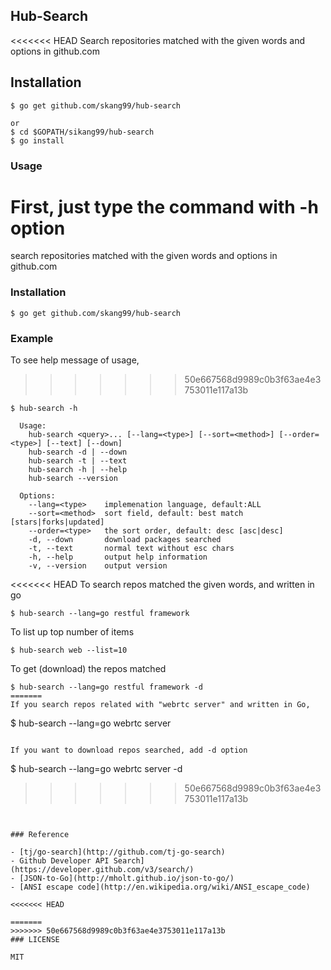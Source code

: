 ## Hub-Search

<<<<<<< HEAD
Search repositories matched with the given words and options in github.com


## Installation

```
$ go get github.com/skang99/hub-search

or
$ cd $GOPATH/sikang99/hub-search
$ go install
```


### Usage

First, just type the command with -h option
=======
search repositories matched with the given words and options in github.com

### Installation

```
$ go get github.com/skang99/hub-search
```

### Example

To see help message of usage, 
>>>>>>> 50e667568d9989c0b3f63ae4e3753011e117a13b
```
$ hub-search -h

  Usage:
    hub-search <query>... [--lang=<type>] [--sort=<method>] [--order=<type>] [--text] [--down]
    hub-search -d | --down
    hub-search -t | --text
    hub-search -h | --help
    hub-search --version

  Options:
    --lang=<type>    implemenation language, default:ALL
    --sort=<method>  sort field, default: best match [stars|forks|updated]
    --order=<type>   the sort order, default: desc [asc|desc]
    -d, --down       download packages searched
    -t, --text       normal text without esc chars
    -h, --help       output help information
    -v, --version    output version
```

<<<<<<< HEAD
To search repos matched the given words, and written in go
```
$ hub-search --lang=go restful framework
```

To list up top number of items
```
$ hub-search web --list=10
```

To get (download) the repos matched
```
$ hub-search --lang=go restful framework -d
=======
If you search repos related with "webrtc server" and written in Go,
```
$ hub-search --lang=go webrtc server
```

If you want to download repos searched, add -d option
```
$ hub-search --lang=go webrtc server -d
>>>>>>> 50e667568d9989c0b3f63ae4e3753011e117a13b
```


### Reference

- [tj/go-search](http://github.com/tj-go-search)
- Github Developer API Search](https://developer.github.com/v3/search/)
- [JSON-to-Go](http://mholt.github.io/json-to-go/)
- [ANSI escape code](http://en.wikipedia.org/wiki/ANSI_escape_code)

<<<<<<< HEAD

=======
>>>>>>> 50e667568d9989c0b3f63ae4e3753011e117a13b
### LICENSE

MIT

